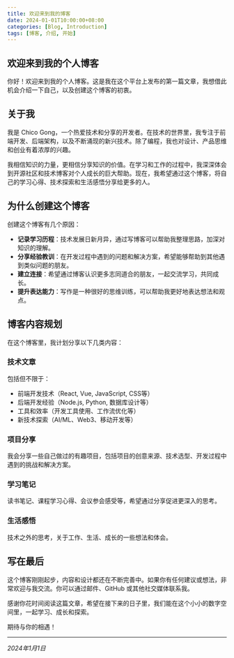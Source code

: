 ```yaml
---
title: 欢迎来到我的博客
date: 2024-01-01T10:00:00+08:00
categories: [Blog, Introduction]
tags: [博客, 介绍, 开始]
---
```


## 欢迎来到我的个人博客

你好！欢迎来到我的个人博客。这是我在这个平台上发布的第一篇文章，我想借此机会介绍一下自己，以及创建这个博客的初衷。

## 关于我

我是 Chico Gong，一个热爱技术和分享的开发者。在技术的世界里，我专注于前端开发、后端架构，以及不断涌现的新兴技术。除了编程，我也对设计、产品思维和创业有着浓厚的兴趣。

我相信知识的力量，更相信分享知识的价值。在学习和工作的过程中，我深深体会到开源社区和技术博客对个人成长的巨大帮助。现在，我希望通过这个博客，将自己的学习心得、技术探索和生活感悟分享给更多的人。

## 为什么创建这个博客

创建这个博客有几个原因：

- **记录学习历程**：技术发展日新月异，通过写博客可以帮助我整理思路，加深对知识的理解。
- **分享经验教训**：在开发过程中遇到的问题和解决方案，希望能够帮助到其他遇到类似问题的朋友。
- **建立连接**：希望通过博客认识更多志同道合的朋友，一起交流学习，共同成长。
- **提升表达能力**：写作是一种很好的思维训练，可以帮助我更好地表达想法和观点。

## 博客内容规划

在这个博客里，我计划分享以下几类内容：

### 技术文章

包括但不限于：
- 前端开发技术（React, Vue, JavaScript, CSS等）
- 后端开发经验（Node.js, Python, 数据库设计等）
- 工具和效率（开发工具使用、工作流优化等）
- 新技术探索（AI/ML、Web3、移动开发等）

### 项目分享

我会分享一些自己做过的有趣项目，包括项目的创意来源、技术选型、开发过程中遇到的挑战和解决方案。

### 学习笔记

读书笔记、课程学习心得、会议参会感受等，希望通过分享促进更深入的思考。

### 生活感悟

技术之外的思考，关于工作、生活、成长的一些想法和体会。

## 写在最后

这个博客刚刚起步，内容和设计都还在不断完善中。如果你有任何建议或想法，非常欢迎与我交流。你可以通过邮件、GitHub 或其他社交媒体联系我。

感谢你花时间阅读这篇文章，希望在接下来的日子里，我们能在这个小小的数字空间里，一起学习、成长和探索。

期待与你的相遇！

---

*2024年1月1日*

